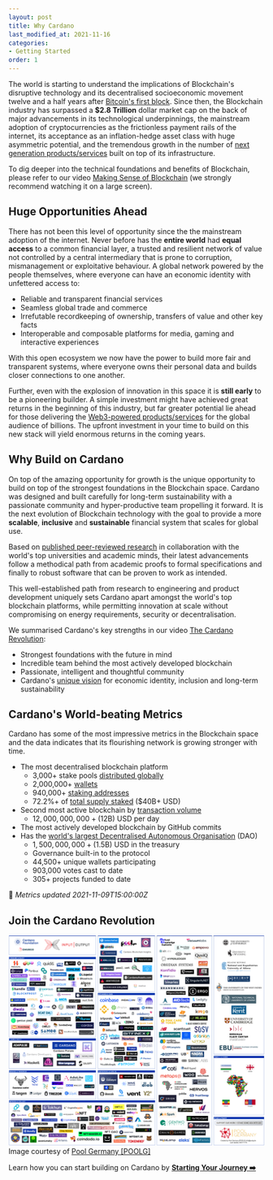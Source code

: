```yaml
---
layout: post
title: Why Cardano 
last_modified_at: 2021-11-16
categories:
- Getting Started
order: 1
---
```


The world is starting to understand the implications of Blockchain's 
disruptive technology and its decentralised socioeconomic movement twelve and a half years
after [Bitcoin's first block](https://www.blockchain.com/btc/block/00000000839a8e6886ab5951d76f411475428afc90947ee320161bbf18eb6048).
Since then, the Blockchain industry has surpassed a **$2.8 Trillion** dollar market cap on the back of major advancements in its technological underpinnings, the mainstream adoption of cryptocurrencies as the frictionless payment rails of the internet, its acceptance as an inflation-hedge asset class with huge asymmetric potential, and the tremendous growth in the number of [next generation products/services](https://blockchainhub.net/web3-decentralized-web/) built on top of its infrastructure. 

To dig deeper into the technical foundations and benefits of Blockchain, please refer to our video [Making Sense of Blockchain](https://www.youtube.com/watch?v=ev75v-9LU5I) (we strongly recommend watching it on a large screen).

## Huge Opportunities Ahead
There has not been this level of opportunity since the the mainstream adoption of the internet. Never before has the **entire world** had **equal access** to a common financial layer, a trusted and resilient network of value not controlled by a central intermediary that is prone to corruption, mismanagement or exploitative behaviour. A global network powered by the people themselves, where everyone can have an economic identity with unfettered access to:
 - Reliable and transparent financial services
 - Seamless global trade and commerce
 - Irrefutable recordkeeping of ownership, transfers of value and other key facts
 - Interoperable and composable platforms for media, gaming and interactive experiences

With this open ecosystem we now have the power to build more fair and transparent systems, where everyone owns their personal data and builds closer connections to one another. 

Further, even with the explosion of innovation in this space it is **still early** to be a pioneering builder. A simple investment might have achieved great returns in the beginning of this industry, but far greater potential lie ahead for those delivering the [Web3-powered products/services](https://blockchainhub.net/web3-decentralized-web/) for the global audience of billions. The upfront investment in your time to build on this new stack will yield enormous returns in the coming years. 

## Why Build on Cardano

On top of the amazing opportunity for growth is the unique opportunity to build on top of the strongest foundations in the Blockchain space. Cardano was designed and built carefully for long-term sustainability with a passionate community and hyper-productive team propelling it forward. It is the next evolution of Blockchain technology with the goal
to provide a more **scalable**, **inclusive** and **sustainable** 
financial system that scales for global use. 

Based on [published peer-reviewed research](https://iohk.io/en/research/library/) in collaboration with the world's top universities and academic minds, their latest advancements follow a methodical path from academic proofs to formal specifications and finally to robust software that can be proven to work as intended. 

This well-established path from research to engineering and product development uniquely sets Cardano apart amongst the world's top blockchain platforms, while permitting innovation at scale without compromising on energy requirements, security or decentralisation. 

We summarised Cardano's key strengths in our video [The Cardano Revolution](https://www.youtube.com/watch?v=sM0_V53_kGo): 
 - Strongest foundations with the future in mind
 - Incredible team behind the most actively developed blockchain
 - Passionate, intelligent and thoughtful community
 - Cardano's [unique vision](https://www.youtube.com/watch?v=l_Nv0-PVrnM) for economic identity, inclusion and long-term sustainability

## Cardano's World-beating Metrics 
Cardano has some of the most impressive metrics in the Blockchain space and the data indicates that its flourishing network is growing stronger with time.

 - The most decentralised blockchain platform 
   - 3,000+ stake pools [distributed globally](https://adatools.io/hologram)
   - 2,000,000+ [wallets](https://twitter.com/Cardano/status/1455310221396611072)
   - 940,000+ [staking addresses](https://pooltool.io/)
   - 72.2%+ of [total supply staked](https://pooltool.io/) ($40B+ USD)
 - Second most active blockchain by [transaction volume](https://messari.io/asset/cardano/metrics/network-activity)
   - $12,000,000,000+ ($12B) USD per day
 - The most actively developed blockchain by GitHub commits
 - Has the [world's largest Decentralised Autonomous Organisation](https://forum.cardano.org/t/project-catalyst-fund6-voting-results-official/82084) (DAO)
   - $1,500,000,000+ ($1.5B) USD in the treasury
   - Governance built-in to the protocol
   - 44,500+ unique wallets participating
   - 903,000 votes cast to date
   - 305+ projects funded to date

📝 *Metrics updated 2021-11-09T15:00:00Z*

## Join the Cardano Revolution
![](/img/cardano-ecosystem.png)
Image courtesy of [Pool Germany [POOLG]](https://poolg.de/Eco/CardanoEcosystemMap.html)

Learn how you can start building on Cardano by **[Starting Your Journey ➡️](https://learn.lovelace.academy/getting-started/starting-your-journey)**

